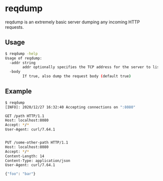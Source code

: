 # reqdump

reqdump is an extremely basic server dumping any incoming HTTP requests.

## Usage

```bash
$ reqdump -help
Usage of reqdump:
  -addr string
    	addr optionally specifies the TCP address for the server to listen on, in the form "host:port" (default ":8080")
  -body
    	If true, also dump the request body (default true)
```

## Example

```bash
$ reqdump
[INFO]: 2020/12/27 16:32:40 Accepting connections on ":8080"

GET /path HTTP/1.1
Host: localhost:8080
Accept: */*
User-Agent: curl/7.64.1


PUT /some-other-path HTTP/1.1
Host: localhost:8080
Accept: */*
Content-Length: 14
Content-Type: application/json
User-Agent: curl/7.64.1

{"foo": "bar"}
``` 

